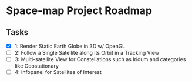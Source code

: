 # Space-map Project Roadmap

## Tasks
- [x] 1: Render Static Earth Globe in 3D w/ OpenGL
- [ ] 2: Follow a Single Satellite along its Orbit in a Tracking View
- [ ] 3: Multi-satellite View for Constellations such as Iridum and categories like Geostationary
- [ ] 4: Infopanel for Satellites of Interest